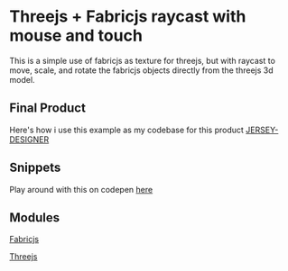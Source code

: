# Threejs + Fabricjs raycast with mouse and touch

This is a simple use of fabricjs as texture for threejs, but with raycast to move, scale, and rotate the fabricjs objects directly from the threejs 3d model.

## Final Product
Here's how i use this example as my codebase for this product [JERSEY-DESIGNER](https://jersey-designer.netlify.app)

## Snippets
Play around with this on codepen [here](https://codepen.io/naonvl/pen/OJObYBe)

## Modules
[Fabricjs](https://github.com/fabricjs/fabric.js)

[Threejs](https://github.com/mrdoob/three.js/)
